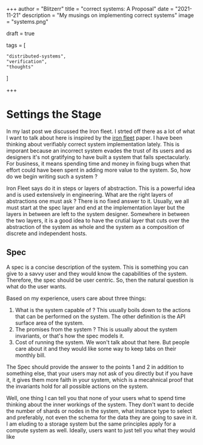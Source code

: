 +++
author = "Blitzerr"
title = "correct systems: A Proposal"
date = "2021-11-21"
description = "My musings on implementing correct systems"
image = "systems.png"

draft = true

tags = [

    "distributed-systems",
    "verification",
    "thoughts"

]

+++

# Settings the Stage

In my last post we discussed the Iron fleet. I strted off there as a lot of what I want to talk about here is inspired by the [iron fleet](https://www.microsoft.com/en-us/research/wp-content/uploads/2015/10/ironfleet.pdf) paper. I have been thinking about verifiably correct system implementation lately. This is imporant because an incorrect system evades the trust of its users and as designers it's not gratifying to have built a system that fails spectacularly. For business, it means spending time and money in fixing bugs when that effort could have been spent in adding more value to the system. So, how do we begin writing such a system ?

Iron Fleet says do it in steps or layers of abstraction. This is a powerful idea and is used extensively in engineering. What are the right layers of abstractions one must ask ? There is no fixed answer to it. Usually, we all must start at the spec layer and end at the implementation layer but the layers in between are left to the system designer. Somewhere in between the two layers, it is a good idea to have the crutial layer that cuts over the abstraction of the system as whole and the system as a composition of discrete and independent hosts. 

## Spec

A spec is a concise description of the system. This is something you can give to a savvy user and they would know the capabilities of the system. Therefore, the spec should be user centric. So, then the natural question is what do the user wants. 

Based on my experience, users care about three things:

1. What is the system capable of ?
   This usually boils down to the actions that can be performed on the system. The other definition is the API surface area of the system.
2. The promises from the system ?
   This is usually about the system invariants, or that's how the spec models it. 
3. Cost of running the system.
   We won't talk about that here. But people care about it and they would like some way to keep tabs on their monthly bill.

The Spec should provide the answer to the points 1 and 2 in addition to something else, that your users may not ask of you directly but if you have it, it gives them more faith in your system, which is a mecahnical proof that the invariants hold for all possible actions on the system.



Well, one thing I can tell you that none of your users what to spend time thinking about the inner workings of the system. They don't want to decide the number of shards or nodes in the system, what instance type to select and preferably, not even the schema for the data they are going to save in it. I am eluding to a storage system but the same principles apply for a compute system as well. Ideally, users want to just tell you what they would like

#
